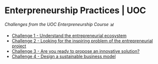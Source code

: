 <!-- *********************************************************************** -->
<!--                                                                         -->
<!--                                         =@@*   +@@+                     -->
<!--                                         =@@*   +@@+ :*%@@@%*:           -->
<!--                                         =@@*   =@@+.@@@=--%@@-          -->
<!--                                         :@@%. .#@@--@@*   +@@* .+%@@@   -->
<!-- README.md                                =%@@@@@@+ =@@*   =@@+.@@@+-=   -->
<!--                                            .---:   -@@#.  *@@--@@*      -->
<!-- By: aperez-b <aperez-b@uoc.edu>                     +@@@@@@@* +@@+      -->
<!--                                                       :-==:.  -@@#      -->
<!-- Created: 2023/04/11 18:14:20 by aperez-b                       +@@@%@   -->
<!-- Updated: 2023/09/01 11:40:51 by aperez-b                                -->
<!--                                                                         -->
<!-- *********************************************************************** -->

# Enterpreneurship Practices | UOC

*Challenges from the UOC Enterpreneurship Course 📊*

- [Challenge 1 - Understand the entrepreneurial ecosystem](./Challenge%201%20-%20Understand%20the%20entrepreneurial%20ecosystem)
- [Challenge 2 - Looking for the inspiring problem of the entrepreneurial project](./Challenge%202%20-%20Looking%20for%20the%20inspiring%20problem%20of%20the%20entrepreneurial%20project)
- [Challenge 3 - Are you ready to propose an innovative solution?](./Challenge%203%20-%20Are%20you%20ready%20to%20propose%20an%20innovative%20solution%3F)
- [Challenge 4 - Design a sustainable business model](./Challenge%204%20-%20Design%20a%20sustainable%20business%20model)
